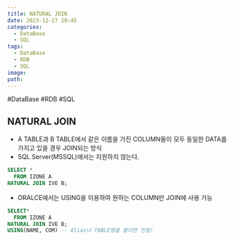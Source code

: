 ```yaml
---
title: NATURAL JOIN
date: 2023-12-27 20:45
categories:
  - DataBase
  - SQL
tags:
  - DataBase
  - RDB
  - SQL
image: 
path:
---
```

#DataBase #RDB #SQL 

## NATURAL JOIN
- A TABLE과 B TABLE에서 같은 이름을 가진 COLUMN들이 모두 동일한 DATA를 가지고 있을 경우 JOIN되는 방식
- SQL Server(MSSQL)에서는 지원하지 않는다.

```sql
SELECT *
  FROM IZONE A
NATURAL JOIN IVE B;
```

- ORALCE에서는 USING을 이용하여 원하는 COLUMN만 JOIN에 사용 가능

```sql
SELECT*
  FROM IZONE A
NATURAL JOIN IVE B;
USING(NAME, COM) -- Alias나 TABLE명을 붙이면 안됨!
```
